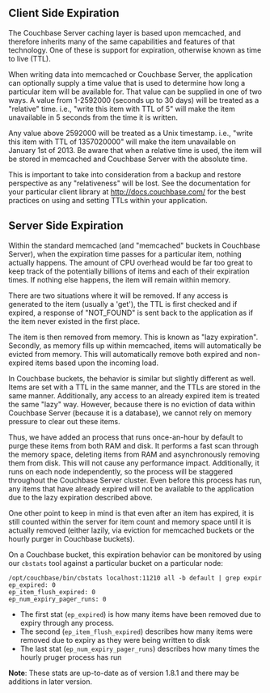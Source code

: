 ## Client Side Expiration

The Couchbase Server caching layer is based upon memcached, and therefore
inherits many of the same capabilities and features of that technology.
One of these is support for expiration, otherwise known as time to live (TTL).

When writing data into memcached or Couchbase Server, the application can
optionally supply a time value that is used to determine how long a
particular item will be available for. That value can be supplied in
one of two ways. A value from 1-2592000 (seconds up to 30 days) will be
treated as a "relative" time. i.e., "write this item with TTL of 5"
will make the item unavailable in 5 seconds from the time it is written. 

Any value above 2592000 will be treated as a Unix timestamp. i.e., 
"write this item with TTL of 1357020000" will make the item unavailable 
on January 1st of 2013. Be aware that when a relative time is used, the item 
will be stored in memcached and Couchbase Server with the absolute time.

This is important to take into consideration from a backup and restore
perspective as any "relativeness" will be lost. See the documentation
for your particular client library at http://docs.couchbase.com/
for the best practices on using and setting TTLs within your application.

## Server Side Expiration

Within the standard memcached (and "memcached" buckets in Couchbase
Server), when the expiration time passes for a particular item, nothing
actually happens. The amount of CPU overhead would be far too great to
keep track of the potentially billions of items and each of their
expiration times. If nothing else happens, the item will remain within
memory.

There are two situations where it will be removed. If any access is generated
to the item (usually a 'get'), the TTL is first checked and if expired, a 
response of "NOT_FOUND" is sent back to the application as if the item never
existed in the first place.

The item is then removed from memory. This is known as "lazy expiration".
Secondly, as memory fills up within memcached, items will automatically
be evicted from memory. This will automatically remove both expired and
non-expired items based upon the incoming load.

In Couchbase buckets, the behavior is similar but slightly different as
well. Items are set with a TTL in the same manner, and the TTLs are
stored in the same manner. Additionally, any access to an already
expired item is treated the same "lazy" way. However, because there is
no eviction of data within Couchbase Server (because it is a database), we
cannot rely on memory pressure to clear out these items.

Thus, we have added an process that runs once-an-hour by default to purge 
these items from both RAM and disk. It performs a fast scan through the
memory space, deleting items from RAM and asynchronously removing them from
disk. This will not cause any performance impact. Additionally, it
runs on each node independently, so the process will be staggered
throughout the Couchbase Server cluster. Even before this process has run,
any items that have already expired will not be available to the application
due to the lazy expiration described above.

One other point to keep in mind is that even after an item has expired,
it is still counted within the server for item count and memory space
until it is actually removed (either lazily, via eviction for memcached
buckets or the hourly purger in Couchbase buckets).

On a Couchbase bucket, this expiration behavior can be monitored by
using our `cbstats` tool against a particular bucket on a particular node:

```
/opt/couchbase/bin/cbstats localhost:11210 all -b default | grep expir
ep_expired: 0
ep_item_flush_expired: 0
ep_num_expiry_pager_runs: 0
```

* The first stat (`ep_expired`) is how many items have been removed
  due to expiry through any process.
* The second (`ep_item_flush_expired`) describes how many items were
  removed due to expiry as they were being written to disk
* The last stat (`ep_num_expiry_pager_runs`) describes how many times
  the hourly pruger process has run

**Note**: These stats are up-to-date as of version 1.8.1 and there may
be additions in later version.
